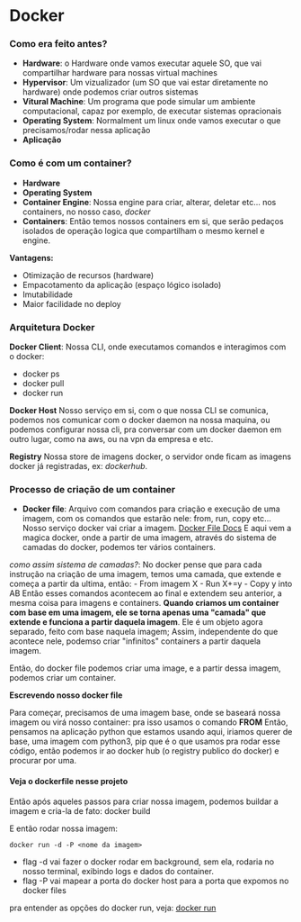 
# Docker
### Como era feito antes?

- **Hardware**: o Hardware onde vamos executar aquele SO, que vai compartilhar hardware para nossas virtual machines
- **Hypervisor**: Um vizualizador (um SO que vai estar diretamente no hardware) onde podemos criar outros sistemas
- **Vitural Machine**: Um programa que pode simular um ambiente computacional, capaz por exemplo, de executar sistemas opracionais
- **Operating System**: Normalment um linux onde vamos executar o que precisamos/rodar nessa aplicação
- **Aplicação**


### Como é com um container?

- **Hardware**
- **Operating System**
- **Container Engine**: Nossa engine para criar, alterar, deletar etc... nos containers, no nosso caso, *docker*
- **Containers**: Então temos nossos containers em si, que serão pedaços isolados de operação logica que compartilham o mesmo kernel e engine.

**Vantagens:** 
- Otimização de recursos (hardware)
- Empacotamento da aplicação (espaço lógico isolado)
- Imutabilidade
- Maior facilidade no deploy


### Arquitetura Docker

**Docker Client**: Nossa CLI, onde executamos comandos e interagimos com o docker:
 - docker ps
 - docker pull
 - docker run

**Docker Host**
Nosso serviço em si, com o que nossa CLI se comunica, podemos nos comunicar com o docker daemon na nossa maquina, ou podemos configurar nossa cli, pra conversar com um docker daemon em outro lugar, como na aws, ou na vpn da empresa e etc.

**Registry**
Nossa store de imagens docker, o servidor onde ficam as imagens docker já registradas, ex:
*dockerhub*.

### Processo de criação de um container

- **Docker file**: Arquivo com comandos para criação e execução de uma imagem, com os comandos que estarão nele: from, run, copy etc... Nosso serviço docker vai criar a imagem. [Docker File Docs](https://docs.docker.com/engine/reference/builder/)
E aqui vem a magica docker, onde a partir de uma imagem, através do sistema de camadas do docker, podemos ter vários containers.

*como assim sistema de camadas?*:
	No docker pense que para cada instrução na criação de uma imagem, temos uma camada, que extende e começa a partir da ultima, então:
	- From imagem X
	- Run X+=y
	- Copy y into AB
	Então esses comandos acontecem ao final e extendem seu anterior, a mesma coisa para imagens e containers.
	**Quando criamos um container com base em uma imagem, ele se torna apenas uma "camada" que extende e funciona a partir daquela imagem**. Ele é um objeto agora separado, feito com base naquela imagem; Assim, independente do que acontece nele, podemso criar "infinitos" containers a partir daquela imagem.

Então, do docker file podemos criar uma image, e a partir dessa imagem, podemos criar um container.


**Escrevendo nosso docker file**

Para começar, precisamos de uma imagem base, onde se baseará nossa imagem ou virá nosso container:
	pra isso usamos o comando **FROM**
Então, pensamos na aplicação python que estamos usando aqui, iriamos querer de base, uma imagem com python3, pip que é o que usamos pra rodar esse código, então podemos ir ao docker hub (o registry publico do docker) e procurar por uma.

#### Veja o dockerfile nesse projeto

Então após aqueles passos para criar nossa imagem, podemos buildar a imagem e cria-la de fato:
	docker build <nome da imagem> <caminho para o dockerfile>

E então rodar nossa imagem:
	
	docker run -d -P <nome da imagem>
- flag -d vai fazer o docker rodar em background, sem ela, rodaria no nosso terminal, exibindo logs e dados do container.
- flag -P vai mapear a porta do docker host para a porta que expomos no docker files

pra entender as opções do docker run, veja: [docker run](https://docs.docker.com/engine/reference/run/)
